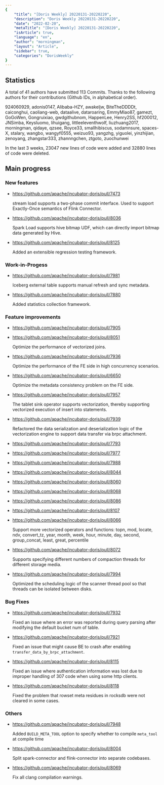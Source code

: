 ```yaml
---
{
    "title": "[Doris Weekly] 20220131-20220220",
    "description": "Doris Weekly 20220131-20220220",
    "date": "2022-02-20",
    "metaTitle": "[Doris Weekly] 20220131-20220220",
    "isArticle": true,
    "language": "en",
    "author": "morningman",
    "layout": "Article",
    "sidebar": true,
    "categories": "DorisWeekly"
}
---
```


<!--
Licensed to the Apache Software Foundation (ASF) under one
or more contributor license agreements.  See the NOTICE file
distributed with this work for additional information
regarding copyright ownership.  The ASF licenses this file
to you under the Apache License, Version 2.0 (the
"License"); you may not use this file except in compliance
with the License.  You may obtain a copy of the License at

  http://www.apache.org/licenses/LICENSE-2.0

Unless required by applicable law or agreed to in writing,
software distributed under the License is distributed on an
"AS IS" BASIS, WITHOUT WARRANTIES OR CONDITIONS OF ANY
KIND, either express or implied.  See the License for the
specific language governing permissions and limitations
under the License.
-->

## Statistics

A total of 41 authors have submitted 113 Commits. Thanks to the following authors for their contributions (Github IDs, in alphabetical order).

924060929, adonis0147, Alibaba-HZY, awakeljw, BiteTheDDDDt, caiconghui, caoliang-web, dataalive, dataroaring, EmmyMiao87, gamezt, GoGoWen, Gongruixiao, gwdgithubnom, HappenLee, Henry2SS, hf200012, JNSimba, Keysluomo, lihuigang, littleeleventhwolf, liuzhuang2017, morningman, qidaye, qzsee, Royce33, smallhibiscus, sodamnsure, spaces-X, stalary, wangbo, wangyf0555, weizuo93, yangzhg, yiguolei, yinzhijian, zenoyang, zhangstar333, zhannngchen, ztgoto, zuochunwei

In the last 3 weeks, 23047 new lines of code were added and 32880 lines of code were deleted.

## Main progress

### New features

* https://github.com/apache/incubator-doris/pull/7473

     stream load supports a two-phase commit interface. Used to support Exactly-Once semantics of Flink Connector.

* https://github.com/apache/incubator-doris/pull/8036

     Spark Load supports hive bitmap UDF, which can directly import bitmap data generated by Hive.
    
* https://github.com/apache/incubator-doris/pull/8125

     Added an extensible regression testing framework.
    
### Work-in-Progess

* https://github.com/apache/incubator-doris/pull/7981

    Iceberg external table supports manual refresh and sync metadata.

* https://github.com/apache/incubator-doris/pull/7880

    Added statistics collection framework.

### Feature improvements

* https://github.com/apache/incubator-doris/pull/7905
* https://github.com/apache/incubator-doris/pull/8051

    Optimize the performance of vectorized joins.

* https://github.com/apache/incubator-doris/pull/7936

    Optimize the performance of the FE side in high concurrency scenarios.
    
* https://github.com/apache/incubator-doris/pull/6650

    Optimize the metadata consistency problem on the FE side.

* https://github.com/apache/incubator-doris/pull/7957

    The tablet sink operator supports vectorization, thereby supporting vectorized execution of insert into statements.

* https://github.com/apache/incubator-doris/pull/7939

     Refactored the data serialization and deserialization logic of the vectorization engine to support data transfer via brpc attachment.

* https://github.com/apache/incubator-doris/pull/7793
* https://github.com/apache/incubator-doris/pull/7977
* https://github.com/apache/incubator-doris/pull/7988
* https://github.com/apache/incubator-doris/pull/8044
* https://github.com/apache/incubator-doris/pull/8060
* https://github.com/apache/incubator-doris/pull/8068
* https://github.com/apache/incubator-doris/pull/8086
* https://github.com/apache/incubator-doris/pull/8107
* https://github.com/apache/incubator-doris/pull/8066

    Support more vectorized operators and functions: topn, mod, locate, ndv, convert_tz, year, month, week, hour, minute, day, second, group_concat, least, great, percentile

* https://github.com/apache/incubator-doris/pull/8072

    Supports specifying different numbers of compaction threads for different storage media.

* https://github.com/apache/incubator-doris/pull/7994

     Optimized the scheduling logic of the scanner thread pool so that threads can be isolated between disks.

### Bug Fixes

* https://github.com/apache/incubator-doris/pull/7932

    Fixed an issue where an error was reported during query parsing after modifying the default bucket num of table.

* https://github.com/apache/incubator-doris/pull/7921

    Fixed an issue that might cause BE to crash after enabling `transfer_data_by_brpc_attachment`.

* https://github.com/apache/incubator-doris/pull/8115

    Fixed an issue where authentication information was lost due to improper handling of 307 code when using some http clients.

* https://github.com/apache/incubator-doris/pull/8118

    Fixed the problem that rowset meta residues in rocksdb were not cleared in some cases.

### Others

* https://github.com/apache/incubator-doris/pull/7948

    Added `BUILD_META_TOOL` option to specify whether to compile `meta_tool` at compile time
    
* https://github.com/apache/incubator-doris/pull/8004

    Split spark-connector and flink-connector into separate codebases.

* https://github.com/apache/incubator-doris/pull/8069

    Fix all clang compilation warnings.